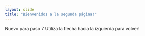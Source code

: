 ```yaml
---
layout: slide
title: "Bienvenidos a la segunda página!"
---
```

Nuevo para paso 7
Utiliza la flecha hacia la izquierda para volver!
